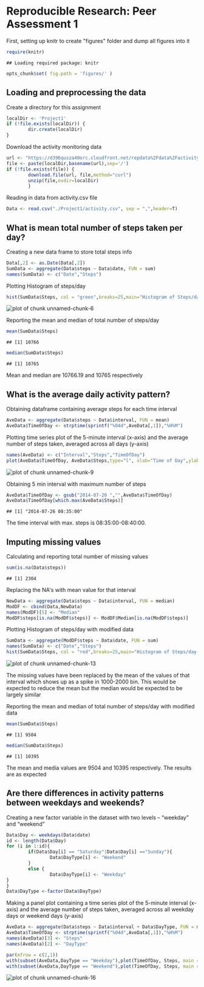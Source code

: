 # Reproducible Research: Peer Assessment 1

First, setting up knitr to create "figures" folder and dump all figures into it


```r
require(knitr)
```

```
## Loading required package: knitr
```

```r
opts_chunk$set( fig.path = 'figures/' )
```

## Loading and preprocessing the data
Create a directory for this assignment

```r
localDir <- 'Project1'
if (!file.exists(localDir)) {
        dir.create(localDir)
}
```
Download the activity monitoring data

```r
url <- "https://d396qusza40orc.cloudfront.net/repdata%2Fdata%2Factivity.zip"
file <- paste(localDir,basename(url),sep='/')
if (!file.exists(file)) {
        download.file(url, file,method="curl")
        unzip(file,exdir=localDir)
        }
```
Reading in data from activity.csv file 

```r
Data <- read.csv("./Project1/activity.csv", sep = ",",header=T)
```
## What is mean total number of steps taken per day?
Creating a new data frame to store total steps info


```r
Data[,2] <- as.Date(Data[,2])
SumData <- aggregate(Data$steps ~ Data$date, FUN = sum)
names(SumData) <- c("Date","Steps")
```

Plotting Histogram of steps/day


```r
hist(SumData$Steps, col = "green",breaks=25,main="Histogram of Steps/day",xlab="Steps")
```

![plot of chunk unnamed-chunk-6](figures/unnamed-chunk-6.png) 

Reporting the mean and median of total number of steps/day


```r
mean(SumData$Steps)
```

```
## [1] 10766
```

```r
median(SumData$Steps)
```

```
## [1] 10765
```

Mean and median are 10766.19 and 10765 respectively

## What is the average daily activity pattern?
Obtaining dataframe containing average steps for each time interval


```r
AveData <- aggregate(Data$steps ~ Data$interval, FUN = mean)
AveData$TimeOfDay <- strptime(sprintf("%04d",AveData[,1]),"%H%M")
```

Plotting time series plot of the 5-minute interval (x-axis) and the average number of steps taken, averaged across all days (y-axis)


```r
names(AveData) <- c("Interval","Steps","TimeOfDay")
plot(AveData$TimeOfDay, AveData$Steps,type="l", xlab="Time of Day",ylab="Steps")
```

![plot of chunk unnamed-chunk-9](figures/unnamed-chunk-9.png) 

Obtaining 5 min interval with maximum number of steps


```r
AveData$TimeOfDay <- gsub("2014-07-20 ","",AveData$TimeOfDay)
AveData$TimeOfDay[which.max(AveData$Steps)]
```

```
## [1] "2014-07-26 08:35:00"
```

The time interval with max. steps is 08:35:00-08:40:00.

## Imputing missing values
Calculating and reporting total number of missing values


```r
sum(is.na(Data$steps))
```

```
## [1] 2304
```

Replacing the NA's with mean value for that interval


```r
NewData <- aggregate(Data$steps ~ Data$interval, FUN = median)
ModDF <- cbind(Data,NewData)
names(ModDF)[5] <- "Median"
ModDF$steps[is.na(ModDF$steps)] <- ModDF$Median[is.na(ModDF$steps)]
```

Plotting Histogram of steps/day with modified data


```r
SumData <- aggregate(ModDF$steps ~ Data$date, FUN = sum)
names(SumData) <- c("Date","Steps")
hist(SumData$Steps, col = "red",breaks=25,main="Histogram of Steps/day with Modified Data",xlab="Steps")
```

![plot of chunk unnamed-chunk-13](figures/unnamed-chunk-13.png) 

The missing values have been replaced by the mean of the values of that interval which shows up as a spike in 1000-2000 bin.
This would be expected to reduce the mean but the median would be expected to be largely similar

Reporting the mean and median of total number of steps/day with modified data


```r
mean(SumData$Steps)
```

```
## [1] 9504
```

```r
median(SumData$Steps)
```

```
## [1] 10395
```

The mean and media values are 9504 and 10395 respectively.
The results are as expected


## Are there differences in activity patterns between weekdays and weekends?

Creating a new factor variable in the dataset with two levels – “weekday” and “weekend”


```r
Data$Day <- weekdays(Data$date)
id <- length(Data$Day)
for (i in 1:id){
        if(Data$Day[i] == "Saturday"|Data$Day[i] =="Sunday"){
                Data$DayType[i] <- "Weekend"
        }
        else {
                Data$DayType[i] <- "Weekday"
}
}
Data$DayType <-factor(Data$DayType)
```

Making a panel plot containing a time series plot of the 5-minute interval (x-axis) and the average number of steps taken, averaged across all weekday days or weekend days (y-axis)

```r
AveData <- aggregate(Data$steps ~ Data$interval + Data$DayType, FUN = mean)
AveData$TimeOfDay <- strptime(sprintf("%04d",AveData[,1]),"%H%M")
names(AveData)[3] <- "Steps"
names(AveData)[2] <- "DayType"

par(mfrow = c(2,1))
with(subset(AveData,DayType == "Weekday"),plot(TimeOfDay, Steps, main = "Weekday", xlab = "Time of Day", type = "l"))
with(subset(AveData,DayType == "Weekend"),plot(TimeOfDay, Steps, main = "Weekend", xlab = "Time of Day", type = "l"))
```

![plot of chunk unnamed-chunk-16](figures/unnamed-chunk-16.png) 
